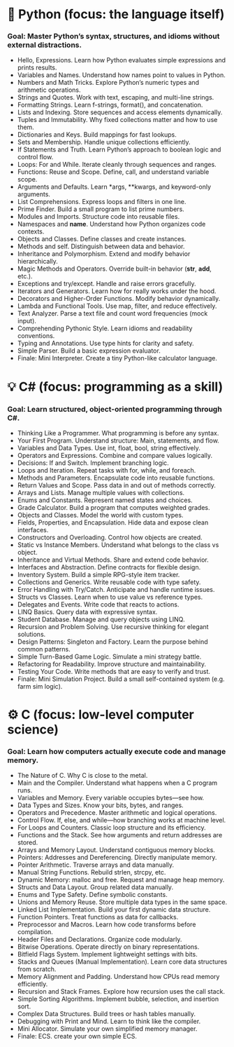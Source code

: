# 🐍 Python (focus: the language itself)
### Goal: Master Python’s syntax, structures, and idioms without external distractions.
- Hello, Expressions. Learn how Python evaluates simple expressions and prints results.
- Variables and Names. Understand how names point to values in Python.
- Numbers and Math Tricks. Explore Python’s numeric types and arithmetic operations.
- Strings and Quotes. Work with text, escaping, and multi-line strings.
- Formatting Strings. Learn f-strings, format(), and concatenation.
- Lists and Indexing. Store sequences and access elements dynamically.
- Tuples and Immutability. Why fixed collections matter and how to use them.
- Dictionaries and Keys. Build mappings for fast lookups.
- Sets and Membership. Handle unique collections efficiently.
- If Statements and Truth. Learn Python’s approach to boolean logic and control flow.
- Loops: For and While. Iterate cleanly through sequences and ranges.
- Functions: Reuse and Scope. Define, call, and understand variable scope.
- Arguments and Defaults. Learn *args, **kwargs, and keyword-only arguments.
- List Comprehensions. Express loops and filters in one line.
- Prime Finder. Build a small program to list prime numbers.
- Modules and Imports. Structure code into reusable files.
- Namespaces and __name__. Understand how Python organizes code contexts.
- Objects and Classes. Define classes and create instances.
- Methods and self. Distinguish between data and behavior.
- Inheritance and Polymorphism. Extend and modify behavior hierarchically.
- Magic Methods and Operators. Override built-in behavior (__str__, __add__, etc.).
- Exceptions and try/except. Handle and raise errors gracefully.
- Iterators and Generators. Learn how for really works under the hood.
- Decorators and Higher-Order Functions. Modify behavior dynamically.
- Lambda and Functional Tools. Use map, filter, and reduce effectively.
- Text Analyzer. Parse a text file and count word frequencies (mock input).
- Comprehending Pythonic Style. Learn idioms and readability conventions.
- Typing and Annotations. Use type hints for clarity and safety.
- Simple Parser. Build a basic expression evaluator.
- Finale: Mini Interpreter. Create a tiny Python-like calculator language.

# 💡 C# (focus: programming as a skill)
### Goal: Learn structured, object-oriented programming through C#.
- Thinking Like a Programmer. What programming is before any syntax.
- Your First Program. Understand structure: Main, statements, and flow.
- Variables and Data Types. Use int, float, bool, string effectively.
- Operators and Expressions. Combine and compare values logically.
- Decisions: If and Switch. Implement branching logic.
- Loops and Iteration. Repeat tasks with for, while, and foreach.
- Methods and Parameters. Encapsulate code into reusable functions.
- Return Values and Scope. Pass data in and out of methods correctly.
- Arrays and Lists. Manage multiple values with collections.
- Enums and Constants. Represent named states and choices.
- Grade Calculator. Build a program that computes weighted grades.
- Objects and Classes. Model the world with custom types.
- Fields, Properties, and Encapsulation. Hide data and expose clean interfaces.
- Constructors and Overloading. Control how objects are created.
- Static vs Instance Members. Understand what belongs to the class vs object.
- Inheritance and Virtual Methods. Share and extend code behavior.
- Interfaces and Abstraction. Define contracts for flexible design.
- Inventory System. Build a simple RPG-style item tracker.
- Collections and Generics. Write reusable code with type safety.
- Error Handling with Try/Catch. Anticipate and handle runtime issues.
- Structs vs Classes. Learn when to use value vs reference types.
- Delegates and Events. Write code that reacts to actions.
- LINQ Basics. Query data with expressive syntax.
- Student Database. Manage and query objects using LINQ.
- Recursion and Problem Solving. Use recursive thinking for elegant solutions.
- Design Patterns: Singleton and Factory. Learn the purpose behind common patterns.
- Simple Turn-Based Game Logic. Simulate a mini strategy battle.
- Refactoring for Readability. Improve structure and maintainability.
- Testing Your Code. Write methods that are easy to verify and trust.
- Finale: Mini Simulation Project. Build a small self-contained system (e.g. farm sim logic).

# ⚙️ C (focus: low-level computer science)
### Goal: Learn how computers actually execute code and manage memory.
- The Nature of C. Why C is close to the metal.
- Main and the Compiler. Understand what happens when a C program runs.
- Variables and Memory. Every variable occupies bytes—see how.
- Data Types and Sizes. Know your bits, bytes, and ranges.
- Operators and Precedence. Master arithmetic and logical operations.
- Control Flow. If, else, and while—how branching works at machine level.
- For Loops and Counters. Classic loop structure and its efficiency.
- Functions and the Stack. See how arguments and return addresses are stored.
- Arrays and Memory Layout. Understand contiguous memory blocks.
- Pointers: Addresses and Dereferencing. Directly manipulate memory.
- Pointer Arithmetic. Traverse arrays and data manually.
- Manual String Functions. Rebuild strlen, strcpy, etc.
- Dynamic Memory: malloc and free. Request and manage heap memory.
- Structs and Data Layout. Group related data manually.
- Enums and Type Safety. Define symbolic constants.
- Unions and Memory Reuse. Store multiple data types in the same space.
- Linked List Implementation. Build your first dynamic data structure.
- Function Pointers. Treat functions as data for callbacks.
- Preprocessor and Macros. Learn how code transforms before compilation.
- Header Files and Declarations. Organize code modularly.
- Bitwise Operations. Operate directly on binary representations.
- Bitfield Flags System. Implement lightweight settings with bits.
- Stacks and Queues (Manual Implementation). Learn core data structures from scratch.
- Memory Alignment and Padding. Understand how CPUs read memory efficiently.
- Recursion and Stack Frames. Explore how recursion uses the call stack.
- Simple Sorting Algorithms. Implement bubble, selection, and insertion sort.
- Complex Data Structures. Build trees or hash tables manually.
- Debugging with Print and Mind. Learn to think like the compiler.
- Mini Allocator. Simulate your own simplified memory manager.
- Finale: ECS. create your own simple ECS.

